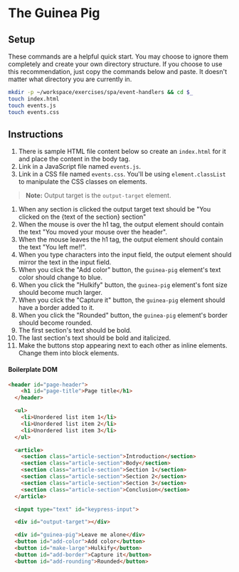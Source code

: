 # The Guinea Pig

## Setup

These commands are a helpful quick start. You may choose to ignore them completely and create your own directory structure. If you choose to use this recommendation, just copy the commands below and paste. It doesn't matter what directory you are currently in.

```bash
mkdir -p ~/workspace/exercises/spa/event-handlers && cd $_
touch index.html
touch events.js
touch events.css
```

## Instructions

1. There is sample HTML file content below so create an `index.html` for it and place the content in the body tag.
2. Link in a JavaScript file named `events.js`.
2. Link in a CSS file named `events.css`. You'll be using `element.classList` to manipulate the CSS classes on elements.


> **Note:** Output target is the `output-target` element.

1. When any section is clicked the output target text should be "You clicked on the {text of the section} section"
2. When the mouse is over the h1 tag, the output element should contain the text "You moved your mouse over the header".
3. When the mouse leaves the h1 tag, the output element should contain the text "You left me!!".
4. When you type characters into the input field, the output element should mirror the text in the input field.
5. When you click the "Add color" button, the `guinea-pig` element's text color should change to blue.
6. When you click the "Hulkify" button, the `guinea-pig` element's font size should become much larger.
7. When you click the "Capture it" button, the `guinea-pig` element should have a border added to it.
8. When you click the "Rounded" button, the `guinea-pig` element's border should become rounded.
9. The first section's text should be bold.
10. The last section's text should be bold and italicized.
11. Make the buttons stop appearing next to each other as inline elements. Change them into block elements.

#### Boilerplate DOM

```html
<header id="page-header">
    <h1 id="page-title">Page title</h1>
  </header>

  <ul>
    <li>Unordered list item 1</li>
    <li>Unordered list item 2</li>
    <li>Unordered list item 3</li>
  </ul>

  <article>
    <section class="article-section">Introduction</section>
    <section class="article-section">Body</section>
    <section class="article-section">Section 1</section>
    <section class="article-section">Section 2</section>
    <section class="article-section">Section 3</section>
    <section class="article-section">Conclusion</section>
  </article>

  <input type="text" id="keypress-input">

  <div id="output-target"></div>

  <div id="guinea-pig">Leave me alone</div>
  <button id="add-color">Add color</button>
  <button id="make-large">Hulkify</button>
  <button id="add-border">Capture it</button>
  <button id="add-rounding">Rounded</button>
```